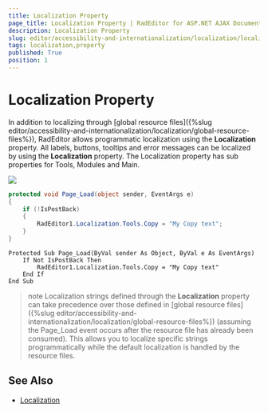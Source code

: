 ```yaml
---
title: Localization Property
page_title: Localization Property | RadEditor for ASP.NET AJAX Documentation
description: Localization Property
slug: editor/accessibility-and-internationalization/localization/localization-property
tags: localization,property
published: True
position: 1
---
```


# Localization Property

In addition to localizing through [global resource files]({%slug editor/accessibility-and-internationalization/localization/global-resource-files%}), RadEditor allows programmatic localization using the **Localization** property. All labels, buttons, tooltips and error messages can be localized by using the **Localization** property. The Localization property has sub properties for Tools, Modules and Main.

![](images/editor-localization007.png)

````C#
protected void Page_Load(object sender, EventArgs e)
{
	if (!IsPostBack)
	{
		RadEditor1.Localization.Tools.Copy = "My Copy text";
	}
} 
````
````VB
Protected Sub Page_Load(ByVal sender As Object, ByVal e As EventArgs)
	If Not IsPostBack Then
		RadEditor1.Localization.Tools.Copy = "My Copy text"
	End If
End Sub
````


>note Localization strings defined through the **Localization** property can take precedence over those defined in [global resource files]({%slug editor/accessibility-and-internationalization/localization/global-resource-files%}) (assuming the Page_Load event occurs after the resource file has already been consumed). This allows you to localize specific strings programmatically while the default localization is handled by the resource files.

## See Also

 * [Localization](https://demos.telerik.com/aspnet/prometheus/Editor/Examples/Localization/DefaultCS.aspx)
